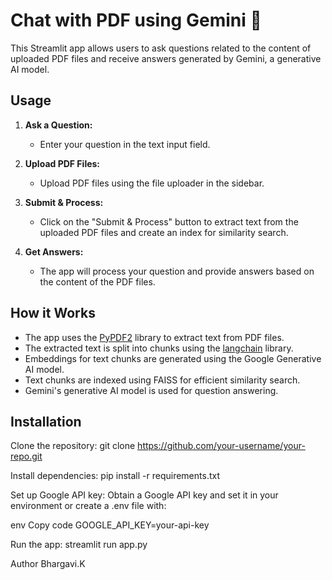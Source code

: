 # Chat with PDF using Gemini 💬

This Streamlit app allows users to ask questions related to the content of uploaded PDF files and receive answers generated by Gemini, a generative AI model.

## Usage

1. **Ask a Question:**
   - Enter your question in the text input field.

2. **Upload PDF Files:**
   - Upload PDF files using the file uploader in the sidebar.

3. **Submit & Process:**
   - Click on the "Submit & Process" button to extract text from the uploaded PDF files and create an index for similarity search.

4. **Get Answers:**
   - The app will process your question and provide answers based on the content of the PDF files.

## How it Works

- The app uses the [PyPDF2](https://pythonhosted.org/PyPDF2/) library to extract text from PDF files.
- The extracted text is split into chunks using the [langchain](https://github.com/LuminosoInsight/langchain) library.
- Embeddings for text chunks are generated using the Google Generative AI model.
- Text chunks are indexed using FAISS for efficient similarity search.
- Gemini's generative AI model is used for question answering.

## Installation

Clone the repository:
   git clone https://github.com/your-username/your-repo.git

Install dependencies:
pip install -r requirements.txt

Set up Google API key:
Obtain a Google API key and set it in your environment or create a .env file with:

env
Copy code
GOOGLE_API_KEY=your-api-key

Run the app:
streamlit run app.py

Author
Bhargavi.K